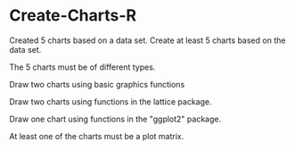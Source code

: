 # Create-Charts-R
Created 5 charts based on a data set. 
Create at least 5 charts based on the data set.

The 5 charts must be of different types.

Draw two charts using basic graphics functions

Draw two charts using functions in the lattice package.

Draw one chart using functions in the "ggplot2" package.

At least one of the charts must be a plot matrix.
